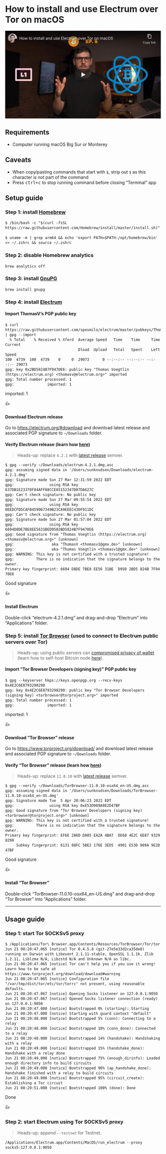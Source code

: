 <!--
Title: How to install and use Electrum over Tor on macOS
Description: Learn how to install and use Electrum over Tor on macOS.
Author: Sun Knudsen <https://github.com/sunknudsen>
Contributors: Sun Knudsen <https://github.com/sunknudsen>
Reviewers:
Publication date: 2021-06-21T11:03:01.566Z
Listed: true
-->

# How to install and use Electrum over Tor on macOS

[![How to install and use Electrum over Tor on macOS](how-to-install-and-use-electrum-over-tor-on-macos.png)](https://www.youtube.com/watch?v=QQsAu-9brYY "How to install and use Electrum over Tor on macOS")

## Requirements

- Computer running macOS Big Sur or Monterey

## Caveats

- When copy/pasting commands that start with `$`, strip out `$` as this character is not part of the command
- Press <kbd>ctrl+c</kbd> to stop running command before closing “Terminal” app

## Setup guide

### Step 1: install [Homebrew](https://brew.sh/)

```console
$ /bin/bash -c "$(curl -fsSL https://raw.githubusercontent.com/Homebrew/install/master/install.sh)"

$ uname -m | grep arm64 && echo 'export PATH=$PATH:/opt/homebrew/bin' >> ~/.zshrc && source ~/.zshrc
```

### Step 2: disable Homebrew analytics

```shell
brew analytics off
```

### Step 3: install [GnuPG](https://gnupg.org/)

```shell
brew install gnupg
```

### Step 4: install [Electrum](https://electrum.org/#home)

#### Import ThomasV’s PGP public key

```console
$ curl https://raw.githubusercontent.com/spesmilo/electrum/master/pubkeys/ThomasV.asc | gpg --import
  % Total    % Received % Xferd  Average Speed   Time    Time     Time  Current
                                 Dload  Upload   Total   Spent    Left  Speed
100  4739  100  4739    0     0  29073      0 --:--:-- --:--:-- --:--:-- 29073
gpg: key 0x2BD5824B7F9470E6: public key "Thomas Voegtlin (https://electrum.org) <thomasv@electrum.org>" imported
gpg: Total number processed: 1
gpg:               imported: 1
```

imported: 1

👍

#### Download Electrum release

Go to https://electrum.org/#download and download latest release and associated PGP signature to `~/Downloads` folder.

#### Verify Electrum release (learn how [here](../how-to-verify-pgp-digital-signatures-using-gnupg-on-macos/README.md))

> Heads-up: replace `4.2.1` with [latest release](https://electrum.org/#download) semver.

```console
$ gpg --verify ~/Downloads/electrum-4.2.1.dmg.asc
gpg: assuming signed data in '/Users/sunknudsen/Downloads/electrum-4.2.1.dmg'
gpg: Signature made Sun 27 Mar 12:31:59 2022 EDT
gpg:                using RSA key 637DB1E23370F84AFF88CCE03152347D07DA627C
gpg: Can't check signature: No public key
gpg: Signature made Sun 27 Mar 09:55:54 2022 EDT
gpg:                using RSA key 0EEDCFD5CAFB459067349B23CA9EEEC43DF911DC
gpg: Can't check signature: No public key
gpg: Signature made Sun 27 Mar 01:57:04 2022 EDT
gpg:                using RSA key 6694D8DE7BE8EE5631BED9502BD5824B7F9470E6
gpg: Good signature from "Thomas Voegtlin (https://electrum.org) <thomasv@electrum.org>" [unknown]
gpg:                 aka "ThomasV <thomasv1@gmx.de>" [unknown]
gpg:                 aka "Thomas Voegtlin <thomasv1@gmx.de>" [unknown]
gpg: WARNING: This key is not certified with a trusted signature!
gpg:          There is no indication that the signature belongs to the owner.
Primary key fingerprint: 6694 D8DE 7BE8 EE56 31BE  D950 2BD5 824B 7F94 70E6
```

Good signature

👍

#### Install Electrum

Double-click “electrum-4.2.1.dmg” and drag-and-drop “Electrum” into “Applications” folder.

### Step 5: install [Tor Browser](https://www.torproject.org/) (used to connect to Electrum public servers over Tor)

> Heads-up: using public servers can [compromised privacy of wallet](https://sunknudsen.com/self-hosting-bitcoin-full-node-on-raspberry-pi-updated/) (learn how to self-host Bitcoin node [here](../how-to-self-host-hardened-bitcoin-node/README.md)).

#### Import “Tor Browser Developers (signing key)” PGP public key

```console
$ gpg --keyserver hkps://keys.openpgp.org --recv-keys 0x4E2C6E8793298290
gpg: key 0x4E2C6E8793298290: public key "Tor Browser Developers (signing key) <torbrowser@torproject.org>" imported
gpg: Total number processed: 1
gpg:               imported: 1
```

imported: 1

👍

#### Download “Tor Browser” release

Go to https://www.torproject.org/download/ and download latest release and associated PGP signature to `~/Downloads` folder.

#### Verify “Tor Browser” release (learn how [here](../how-to-verify-pgp-digital-signatures-using-gnupg-on-macos/README.md))

> Heads-up: replace `11.0.10` with [latest release](https://www.torproject.org/download/) semver.

```console
$ gpg --verify ~/Downloads/TorBrowser-11.0.10-osx64_en-US.dmg.asc
gpg: assuming signed data in '/Users/sunknudsen/Downloads/TorBrowser-11.0.10-osx64_en-US.dmg'
gpg: Signature made Tue  5 Apr 20:06:23 2022 EDT
gpg:                using RSA key 0xE53D989A9E2D47BF
gpg: Good signature from "Tor Browser Developers (signing key) <torbrowser@torproject.org>" [unknown]
gpg: WARNING: This key is not certified with a trusted signature!
gpg:          There is no indication that the signature belongs to the owner.
Primary key fingerprint: EF6E 286D DA85 EA2A 4BA7  DE68 4E2C 6E87 9329 8290
     Subkey fingerprint: 6131 88FC 5BE2 176E 3ED5  4901 E53D 989A 9E2D 47BF
```

Good signature

👍

#### Install “Tor Browser”

Double-click “TorBrowser-11.0.10-osx64_en-US.dmg” and drag-and-drop “Tor Browser” into “Applications” folder.

---

## Usage guide

### Step 1: start Tor SOCKSv5 proxy

```console
$ /Applications/Tor\ Browser.app/Contents/Resources/TorBrowser/Tor/tor
Jun 21 08:20:47.065 [notice] Tor 0.4.5.8 (git-27e5e33d2ca35de8) running on Darwin with Libevent 2.1.11-stable, OpenSSL 1.1.1k, Zlib 1.2.11, Liblzma N/A, Libzstd N/A and Unknown N/A as libc.
Jun 21 08:20:47.065 [notice] Tor can't help you if you use it wrong! Learn how to be safe at https://www.torproject.org/download/download#warning
Jun 21 08:20:47.065 [notice] Configuration file "/var/tmp/dist/tor/etc/tor/torrc" not present, using reasonable defaults.
Jun 21 08:20:47.067 [notice] Opening Socks listener on 127.0.0.1:9050
Jun 21 08:20:47.067 [notice] Opened Socks listener connection (ready) on 127.0.0.1:9050
Jun 21 08:20:47.000 [notice] Bootstrapped 0% (starting): Starting
Jun 21 08:20:47.000 [notice] Starting with guard context "default"
Jun 21 08:20:48.000 [notice] Bootstrapped 5% (conn): Connecting to a relay
Jun 21 08:20:48.000 [notice] Bootstrapped 10% (conn_done): Connected to a relay
Jun 21 08:20:48.000 [notice] Bootstrapped 14% (handshake): Handshaking with a relay
Jun 21 08:20:49.000 [notice] Bootstrapped 15% (handshake_done): Handshake with a relay done
Jun 21 08:20:49.000 [notice] Bootstrapped 75% (enough_dirinfo): Loaded enough directory info to build circuits
Jun 21 08:20:49.000 [notice] Bootstrapped 90% (ap_handshake_done): Handshake finished with a relay to build circuits
Jun 21 08:20:49.000 [notice] Bootstrapped 95% (circuit_create): Establishing a Tor circuit
Jun 21 08:20:51.000 [notice] Bootstrapped 100% (done): Done
```

Done

👍

### Step 2: start Electrum using Tor SOCKSv5 proxy

> Heads-up: append `--testnet` for Testnet.

```shell
/Applications/Electrum.app/Contents/MacOS/run_electrum --proxy socks5:127.0.0.1:9050
```
